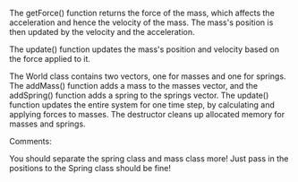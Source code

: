 The getForce() function returns the force of the mass, which affects the acceleration and hence the velocity of the mass. The mass's position is then updated by the velocity and the acceleration. 

The update() function updates the mass's position and velocity based on the force applied to it. 

The World class contains two vectors, one for masses and one for springs. The addMass() function adds a mass to the masses vector, and the addSpring() function adds a spring to the springs vector. The update() function updates the entire system for one time step, by calculating and applying forces to masses. The destructor cleans up allocated memory for masses and springs.

Comments:

You should separate the spring class and mass class more! Just pass in the positions to the Spring class should be fine!
